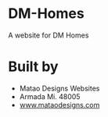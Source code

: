 # DM-Homes
A website for DM Homes

# Built by
* Matao Designs Websites
* Armada Mi. 48005
* www.mataodesigns.com

